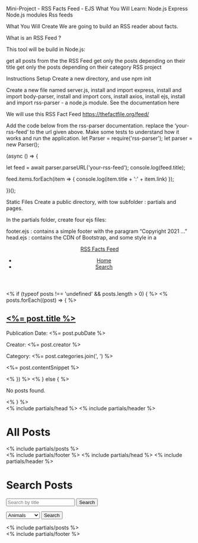 Mini-Project - RSS Facts Feed - EJS
What You Will Learn:
Node.js
Express
Node.js modules
Rss feeds


What You Will Create
We are going to build an RSS reader about facts.

What is an RSS Feed ?

This tool will be build in Node.js:

get all posts from the the RSS Feed
get only the posts depending on their title
get only the posts depending on their category
RSS project



Instructions
Setup
Create a new directory, and use npm init

Create a new file named server.js,
install and import express,
install and import body-parser,
install and import cors,
install axios,
install ejs,
install and import rss-parser - a node.js module. See the documentation here

We will use this RSS Fact Feed https://thefactfile.org/feed/

Add the code below from the rss-parser documentation.
replace the ‘your-rss-feed’ to the url given above. Make some tests to understand how it works and run the application.
let Parser = require('rss-parser');
let parser = new Parser();

(async () => {

  let feed = await parser.parseURL('your-rss-feed');
  console.log(feed.title);

  feed.items.forEach(item => {
    console.log(item.title + ':' + item.link)
  });

})();


Static Files
Create a public directory, with tow subfolder : partials and pages.


In the partials folder, create four ejs files:

footer.ejs : contains a simple footer with the paragram “Copyright 2021 …”
head.ejs : contains the CDN of Bootstrap, and some style in a <style> tag
header.ejs : contains a Boostrap navbar with the links

    <a class="nav-link" href="/">Home</a>
    <a class="nav-link" href="/search">Search</a>
posts.ejs : contains a div, where the posts are displayed. Each posts is composed of:

a link that redirects the user to the specific post in the website https://www.thefactsite.com/
the publication date, creator, category and content of the post

In the pages folder, create two ejs files:

search.ejs :
It should include the files head.ejs, header.ejs, posts.ejs and footer.ejs.
It should contain two forms, to search a post by title and by category (with options).
index.ejs is the home page displaying all the posts.
It should include the files head.ejs, header.ejs, posts.ejs and footer.ejs.


The Server
Create a few routes in the file server.js:
/ route : will retrieve all the facts from the RSS feed and render the posts in the index.ejs file. It’s a GET request.
/search route: renders the search.ejs file. At first, no posts should be displayed. It’s a GET request.
/search/title route: will retrieve the input (ie. chosen title) of the user, and render the correct post in the search.ejs file. It’s a POST request.
/search/category route: will retrieve the input (ie. chosen category) of the user, and render the correct post in thesearch.ejs file. It’s a POST request.



SOLUTION:

<!-- Implementation of the mini-project using Node.js, Express, EJS, and the rss-parser module:

Set up the project:
Create a new directory and navigate to it: -->

mkdir rss-facts-feed
cd rss-facts-feed


<!-- Initialize the project with npm: -->

npm init


<!-- Install the required packages: -->

npm install express body-parser cors axios ejs rss-parser



<!-- Create a new file named server.js and open it in your preferred text editor.

Import the required modules and set up the Express server: -->




const express = require('express');
const bodyParser = require('body-parser');
const cors = require('cors');
const axios = require('axios');
const Parser = require('rss-parser');

const app = express();
const parser = new Parser();
const PORT = 3000; // Change this port number if needed

app.use(bodyParser.urlencoded({ extended: true }));
app.use(cors());

app.set('view engine', 'ejs');
app.use(express.static(__dirname + '/public'));


<!-- Define the routes and implement the functionality: -->

// Root route: Retrieve all facts from the RSS feed and render the posts in index.ejs
app.get('/', async (req, res) => {
  try {
    const feed = await parser.parseURL('https://thefactfile.org/feed/');

    res.render('pages/index', { feed });
  } catch (error) {
    console.error(error);
    res.status(500).send('Internal Server Error');
  }
});

// Search route: Render the search page with no posts displayed
app.get('/search', (req, res) => {
  res.render('pages/search');
});

// Search by title route: Render the search page with the post matching the given title
app.post('/search/title', async (req, res) => {
  const { title } = req.body;

  try {
    const feed = await parser.parseURL('https://thefactfile.org/feed/');
    const filteredPosts = feed.items.filter(item => item.title.toLowerCase().includes(title.toLowerCase()));

    res.render('pages/search', { posts: filteredPosts });
  } catch (error) {
    console.error(error);
    res.status(500).send('Internal Server Error');
  }
});

// Search by category route: Render the search page with the posts matching the given category
app.post('/search/category', async (req, res) => {
  const { category } = req.body;

  try {
    const feed = await parser.parseURL('https://thefactfile.org/feed/');
    const filteredPosts = feed.items.filter(item => item.categories.includes(category));

    res.render('pages/search', { posts: filteredPosts });
  } catch (error) {
    console.error(error);
    res.status(500).send('Internal Server Error');
  }
});


// Start the server
app.listen(PORT, () => {
  console.log(`Server is running on http://localhost:${PORT}`);
});



<!-- Set up the directory structure and create the EJS files:
Create a public directory in the root of the project.

Inside the public directory, create two subdirectories: partials and pages.

Create the following EJS files inside the respective directories: -->

<!-- partials/footer.ejs: -->

<footer>
  <p>&copy; 2023 Your Name</p>
</footer>


<!-- partials/head.ejs: -->

<head>
  <link rel="stylesheet" href="https://cdn.jsdelivr.net/npm/bootstrap@5.3.0/dist/css/bootstrap.min.css">
  <style>
    /* Add your custom styles here */
  </style>
</head>


<!-- partials/header.ejs: -->

<header>
  <nav class="navbar navbar-expand-lg navbar-light bg-light">
    <a class="navbar-brand" href="/">RSS Facts Feed</a>
    <div class="collapse navbar-collapse">
      <ul class="navbar-nav ml-auto">
        <li class="nav-item">
          <a class="nav-link" href="/">Home</a>
        </li>
        <li class="nav-item">
          <a class="nav-link" href="/search">Search</a>
        </li>
      </ul>
    </div>
  </nav>
</header>


<!-- partials/posts.ejs: -->

<div class="posts">
  <% if (typeof posts !== 'undefined' && posts.length > 0) { %>
    <% posts.forEach((post) => { %>
      <div class="post">
        <a href="<%= post.link %>">
          <h2><%= post.title %></h2>
        </a>
        <p>Publication Date: <%= post.pubDate %></p>
        <p>Creator: <%= post.creator %></p>
        <p>Category: <%= post.categories.join(', ') %></p>
        <p><%= post.contentSnippet %></p>
      </div>
    <% }) %>
  <% } else { %>
    <p>No posts found.</p>
  <% } %>
</div>


<!-- pages/index.ejs: -->

<!DOCTYPE html>
<html>
<head>
  <title>RSS Facts Feed - Home</title>
  <% include partials/head %>
</head>
<body>
  <% include partials/header %>
  <div class="container">
    <h1>All Posts</h1>
    <% include partials/posts %>
  </div>
  <% include partials/footer %>
</body>
</html>


<!-- pages/search.ejs: -->

<!DOCTYPE html>
<html>
<head>
  <title>RSS Facts Feed - Search</title>
  <% include partials/head %>
</head>
<body>
  <% include partials/header %>
  <div class="container">
    <h1>Search Posts</h1>
    <form action="/search/title" method="POST">
      <input type="text" name="title" placeholder="Search by title">
      <button type="submit">Search</button>
    </form>
    <form action="/search/category" method="POST">
      <select name="category">
        <option value="animals">Animals</option>
        <option value="history">History</option>
        <option value="science">Science</option>
        <option value="technology">Technology</option>
      </select>
      <button type="submit">Search</button>
    </form>
    <% include partials/posts %>
  </div>
  <% include partials/footer %>
</body>
</html>


<!-- Save all the files, and you can now run the server using node server.js. Visit http://localhost:3000 in your browser to see the RSS Facts Feed application in action. -->
